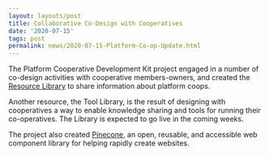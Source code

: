 ```yaml
---
layout: layouts/post
title: Collaborative Co-Design with Cooperatives
date: '2020-07-15'
tags: post
permalink: news/2020-07-15-Platform-Co-op-Update.html
---
```

The Platform Cooperative Development Kit project engaged in a number of co-design activities with
cooperative members-owners, and created the [Resource Library](https://resources.platform.coop/)
to share information about platform coops.

Another resource, the Tool Library, is the result of designing with cooperatives a way to enable
knowledge sharing and tools for running their co-operatives. The Library is expected to go live
in the coming weeks.

The project also created [Pinecone](https://pinecone.netlify.app/), an open, reusable,
and accessible web component library for helping rapidly create websites.
